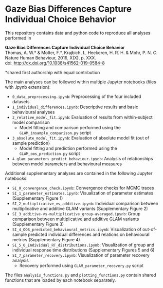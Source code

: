 # Gaze Bias Differences Capture Individual Choice Behavior

This repository contains data and python code to reproduce all analyses performed in

**Gaze Bias Differences Capture Individual Choice Behavior**  
Thomas, A. W.* & Molter, F.*, Krajbich, I., Heekeren, H. R. H. & Mohr, P. N. C.  
Nature Human Behaviour, 2019, X(X), p. XXX.  
doi: http://dx.doi.org/10.1038/s41562-019-0584-8

*shared first authorship with equal contribution

The main analyses can be followed within multiple Jupyter notebooks (files with .ipynb extension):

- `0_data_preprocessing.ipynb`: Preprocessing of the four included datasets
- `1_individual_differences.ipynb`: Descriptive results and basic behavioural analyses
- `2_relative_model_fit.ipynb`: Evaluation of results from within-subject model comparison
    - Model fitting and comparison performed using the `GLAM_insample_comparison.py` script
- `3_absolute_model_fit.ipynb`: Evaluation of absolute model fit (out of sample prediction)
    - Model fitting and prediction performed using the `GLAM_oos_prediction.py` script
- `4_glam_parameters_predict_behaviour.ipynb`: Analysis of relationships between model parameters and behavioural measures

Additional supplementary analyses are contained in the following Jupyter notebooks:

- `SI_0_convergence_check.ipynb`: Convergence checks for MCMC traces
- `SI_1_parameter_estimates.ipynb`: Visualization of parameter estimates (Supplementary Figure 1)
- `SI_2_multiplicative_vs_additive.ipynb`: Individual comparison between multiplicative and additive GLAM variants (Supplementary Figure 2)
- `SI_3_additive-vs-multiplicative_group-averaged.ipynb`: Group comparison between multiplicative and additive GLAM variants (Supplementary Figure 3)
- `SI_4_OOS_predicted_behavioural_metrics.ipynb`: Visualization of out-of-sample predicted individual differences and relations on behavioural metrics (Supplementary Figure 4)
- `SI_5_6_Individual_RT_distributions.ipynb`: Visualization of group and individual response time distributions (Supplementary Figures 5 and 6)
- `SI_7_parameter_recovery.ipynb`: Visualization of parameter recovery analysis
    - Recovery performed using `GLAM_parameter_recovery.py` script

The files `analysis_functions.py` and `plotting_functions.py` contain shared functions that are loaded by each notebook separately.
